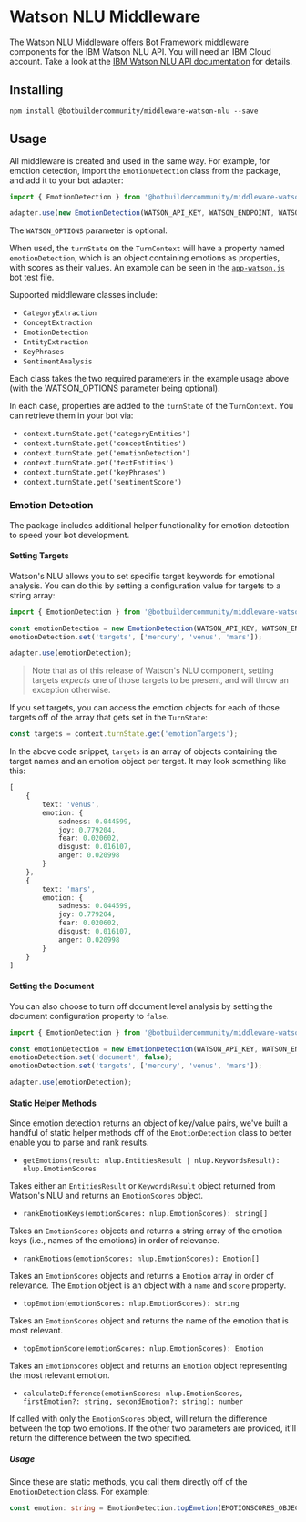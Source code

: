 # Watson NLU Middleware

The Watson NLU Middleware offers Bot Framework middleware components for the IBM Watson NLU API. You will need an IBM Cloud account. Take a look at the [IBM Watson NLU API documentation](https://www.ibm.com/watson/services/natural-language-understanding/) for details.

## Installing

    npm install @botbuildercommunity/middleware-watson-nlu --save

## Usage

All middleware is created and used in the same way. For example, for emotion detection, import the `EmotionDetection` class from the package, and add it to your bot adapter:

```typescript
import { EmotionDetection } from '@botbuildercommunity/middleware-watson-nlu';

adapter.use(new EmotionDetection(WATSON_API_KEY, WATSON_ENDPOINT, WATSON_OPTIONS));
```

The `WATSON_OPTIONS` parameter is optional.

When used, the `turnState` on the `TurnContext` will have a property named `emotionDetection`, which is an object containing emotions as properties, with scores as their values. An example can be seen in the [`app-watson.js`](example/app-watson.js) bot test file.

Supported middleware classes include:

* `CategoryExtraction`
* `ConceptExtraction`
* `EmotionDetection`
* `EntityExtraction`
* `KeyPhrases`
* `SentimentAnalysis`

Each class takes the two required parameters in the example usage above (with the WATSON_OPTIONS parameter being optional).

In each case, properties are added to the `turnState` of the `TurnContext`. You can retrieve them in your bot via:

* `context.turnState.get('categoryEntities')`
* `context.turnState.get('conceptEntities')`
* `context.turnState.get('emotionDetection')`
* `context.turnState.get('textEntities')`
* `context.turnState.get('keyPhrases')`
* `context.turnState.get('sentimentScore')`

### Emotion Detection

The package includes additional helper functionality for emotion detection to speed your bot development.

#### Setting Targets

Watson's NLU allows you to set specific target keywords for emotional analysis. You can do this by setting a configuration value for targets to a string array:

```typescript
import { EmotionDetection } from '@botbuildercommunity/middleware-watson-nlu';

const emotionDetection = new EmotionDetection(WATSON_API_KEY, WATSON_ENDPOINT, WATSON_OPTIONS);
emotionDetection.set('targets', ['mercury', 'venus', 'mars']);

adapter.use(emotionDetection);
```

> Note that as of this release of Watson's NLU component, setting targets _expects_ one of those targets to be present, and will throw an exception otherwise.

If you set targets, you can access the emotion objects for each of those targets off of the array that gets set in the `TurnState`:

```typescript
const targets = context.turnState.get('emotionTargets');
```

In the above code snippet, `targets` is an array of objects containing the target names and an emotion object per target. It may look something like this:

```typescript
[
    {
        text: 'venus',
        emotion: {
            sadness: 0.044599,
            joy: 0.779204,
            fear: 0.020602,
            disgust: 0.016107,
            anger: 0.020998
        }
    },
    {
        text: 'mars',
        emotion: {
            sadness: 0.044599,
            joy: 0.779204,
            fear: 0.020602,
            disgust: 0.016107,
            anger: 0.020998
        }
    }
]
```

#### Setting the Document

You can also choose to turn off document level analysis by setting the document configuration property to `false`.

```typescript
import { EmotionDetection } from '@botbuildercommunity/middleware-watson-nlu';

const emotionDetection = new EmotionDetection(WATSON_API_KEY, WATSON_ENDPOINT, WATSON_OPTIONS);
emotionDetection.set('document', false);
emotionDetection.set('targets', ['mercury', 'venus', 'mars']);

adapter.use(emotionDetection);
```

#### Static Helper Methods

Since emotion detection returns an object of key/value pairs, we've built a handful of static helper methods off of the `EmotionDetection` class to better enable you to parse and rank results.

* `getEmotions(result: nlup.EntitiesResult | nlup.KeywordsResult): nlup.EmotionScores`

Takes either an `EntitiesResult` or `KeywordsResult` object returned from Watson's NLU and returns an `EmotionScores` object.

* `rankEmotionKeys(emotionScores: nlup.EmotionScores): string[]`

Takes an `EmotionScores` objects and returns a string array of the emotion keys (i.e., names of the emotions) in order of relevance.

* `rankEmotions(emotionScores: nlup.EmotionScores): Emotion[]`

Takes an `EmotionScores` objects and returns a `Emotion` array in order of relevance. The `Emotion` object is an object with a `name` and `score` property.

* `topEmotion(emotionScores: nlup.EmotionScores): string`

Takes an `EmotionScores` object and returns the name of the emotion that is most relevant.

* `topEmotionScore(emotionScores: nlup.EmotionScores): Emotion`

Takes an `EmotionScores` object and returns an `Emotion` object representing the most relevant emotion.

* `calculateDifference(emotionScores: nlup.EmotionScores, firstEmotion?: string, secondEmotion?: string): number`

If called with only the `EmotionScores` object, will return the difference between the top two emotions. If the other two parameters are provided, it'll return the difference between the two specified.

##### Usage

Since these are static methods, you call them directly off of the `EmotionDetection` class. For example:

```typescript
const emotion: string = EmotionDetection.topEmotion(EMOTIONSCORES_OBJECT);
```
